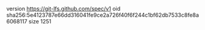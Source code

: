version https://git-lfs.github.com/spec/v1
oid sha256:5e4123787e66dd316041fe9ce2a726f40f6f244c1bf62db7533c8fe8a6068117
size 1251
